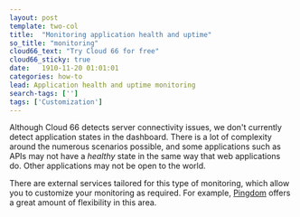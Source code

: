 ```yaml
---
layout: post
template: two-col
title:  "Monitoring application health and uptime"
so_title: "monitoring"
cloud66_text: "Try Cloud 66 for free"
cloud66_sticky: true
date:   1910-11-20 01:01:01
categories: how-to
lead: Application health and uptime monitoring
search-tags: ['']
tags: ['Customization']
---
```


Although Cloud 66 detects server connectivity issues, we don't currently detect application states in the dashboard.
There is a lot of complexity around the numerous scenarios possible, and some applications such as APIs may not have a _healthy_ state in the same way that web applications do. Other applications may not be open to the world.

There are external services tailored for this type of monitoring, which allow you to customize your monitoring as required. For example, [Pingdom](https://www.pingdom.com/) offers a great amount of flexibility in this area.